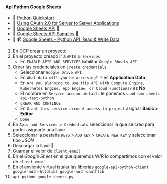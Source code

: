 #### Api Python Google Sheets

-   :link: [Python Quickstart](https://developers.google.com/sheets/api/quickstart/python)
-   :link: [Using OAuth 2.0 for Server to Server Applications](https://developers.google.com/identity/protocols/oauth2/service-account#python)
-   :link: [Google Sheets API](https://developers.google.com/sheets/api/reference/rest) :rotating_light:
-   :link: [Google Sheets API Samples](https://developers.google.com/sheets/api/samples/reading) :rotating_light:
-   :link: :video_camera: [Google Sheets - Python API, Read & Write Data](https://www.youtube.com/watch?v=4ssigWmExak)

1. En _GCP_ crear un proyecto
2. En el proyecto creado ir a `APIS & Services`
    - En `ENABLE APIS AND SERVICES` habilitar `Google Sheets API`
3. Crear las credenciales en `Create credentials`
    - Seleccionar `Google Drive API`
    - En `What data will you be accessing? *` es **Application Data**
    - En `Are you planning to use this API with Compute Engine, Kubernetes Engine, App Engine, or Cloud Functions?` es **No**
    - El nombre en `Service account details` le ponemos `sand-box-sheets-api-test-python`
    - `CREAR AND CONTINUE`
    - En `Grant this service account access to project` asignar **Basic > Editor**
    - `Done`
4. En `Apis and Services > Credentials` seleccionar la que se creo para poder asignarle una llave
5. Seleccionar la pestaña `KEYS` > `ADD KEY` > `CREATE NEW KEY` y seleccionar tipo _JSON_
6. Descargar la llave 🔑
7. Guardar el valor de `client_email`
8. En el _Google Sheet_ en el que queremos W/R lo compartimos con el valor de `client_email`
9. En el anviente virtual istalar las librerias `google-api-python-client google-auth-httplib2 google-auth-oauthlib`
10. `api_python_google_sheets.py`

